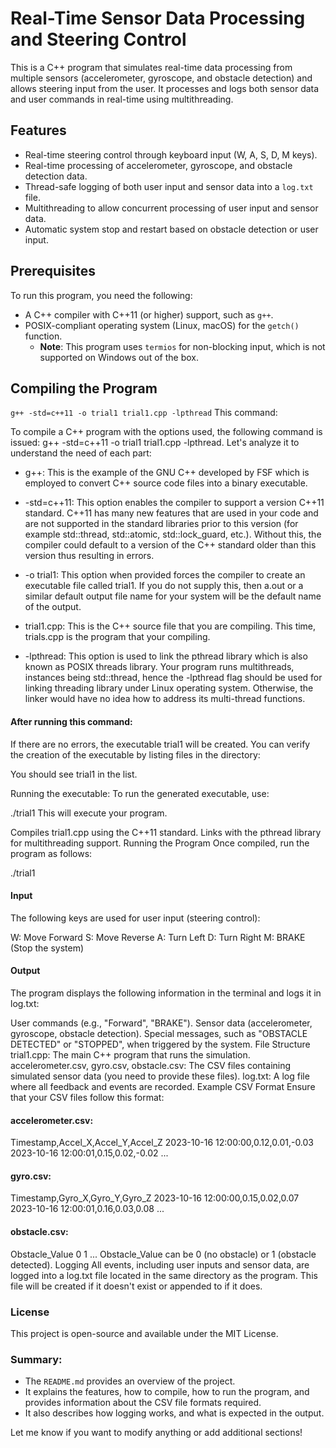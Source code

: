 # Real-Time Sensor Data Processing and Steering Control

This is a C++ program that simulates real-time data processing from multiple sensors (accelerometer, gyroscope, and obstacle detection) and allows steering input from the user. It processes and logs both sensor data and user commands in real-time using multithreading.

## Features
- Real-time steering control through keyboard input (W, A, S, D, M keys).
- Real-time processing of accelerometer, gyroscope, and obstacle detection data.
- Thread-safe logging of both user input and sensor data into a `log.txt` file.
- Multithreading to allow concurrent processing of user input and sensor data.
- Automatic system stop and restart based on obstacle detection or user input.

## Prerequisites
To run this program, you need the following:
- A C++ compiler with C++11 (or higher) support, such as `g++`.
- POSIX-compliant operating system (Linux, macOS) for the `getch()` function.
  - **Note**: This program uses `termios` for non-blocking input, which is not supported on Windows out of the box.

## Compiling the Program


`g++ -std=c++11 -o trial1 trial1.cpp -lpthread`
This command:

To compile a C++ program with the options used, the following command is issued: g++ -std=c++11 -o trial1 trial1.cpp -lpthread. Let's analyze it to understand the need of each part:

* g++: This is the example of the GNU C++ developed by FSF which is employed to convert C++ source code files into a binary executable.

* -std=c++11: This option enables the compiler to support a version C++11 standard. C++11 has many new features that are used in your code and are not supported in the standard libraries prior to this version (for example std::thread, std::atomic, std::lock_guard, etc.). Without this, the compiler could default to a version of the C++ standard older than this version thus resulting in errors.

* -o trial1: This option when provided forces the compiler to create an executable file called trial1. If you do not supply this, then a.out or a similar default output file name for your system will be the default name of the output.

* trial1.cpp: This is the C++ source file that you are compiling. This time, trials.cpp is the program that your compiling.

* -lpthread: This option is used to link the pthread library which is also known as POSIX threads library. Your program runs multithreads, instances being std::thread, hence the -lpthread flag should be used for linking threading library under Linux operating system. Otherwise, the linker would have no idea how to address its multi-thread functions.

#### After running this command:
If there are no errors, the executable trial1 will be created.
You can verify the creation of the executable by listing files in the directory:


You should see trial1 in the list.

Running the executable:
To run the generated executable, use:


  ./trial1
This will execute your program.

Compiles trial1.cpp using the C++11 standard.
Links with the pthread library for multithreading support.
Running the Program
Once compiled, run the program as follows:


  ./trial1
#### Input
The following keys are used for user input (steering control):

  W: Move Forward
  S: Move Reverse
  A: Turn Left
  D: Turn Right
  M: BRAKE (Stop the system)
#### Output
The program displays the following information in the terminal and logs it in log.txt:

User commands (e.g., "Forward", "BRAKE").
Sensor data (accelerometer, gyroscope, obstacle detection).
Special messages, such as "OBSTACLE DETECTED" or "STOPPED", when triggered by the system.
File Structure
trial1.cpp: The main C++ program that runs the simulation.
accelerometer.csv, gyro.csv, obstacle.csv: The CSV files containing simulated sensor data (you need to provide these files).
log.txt: A log file where all feedback and events are recorded.
Example CSV Format
Ensure that your CSV files follow this format:

#### accelerometer.csv:

Timestamp,Accel_X,Accel_Y,Accel_Z
2023-10-16 12:00:00,0.12,0.01,-0.03
2023-10-16 12:00:01,0.15,0.02,-0.02
...
#### gyro.csv:

Timestamp,Gyro_X,Gyro_Y,Gyro_Z
2023-10-16 12:00:00,0.15,0.02,0.07
2023-10-16 12:00:01,0.16,0.03,0.08
...
#### obstacle.csv:

Obstacle_Value
0
1
...
Obstacle_Value can be 0 (no obstacle) or 1 (obstacle detected).
Logging
All events, including user inputs and sensor data, are logged into a log.txt file located in the same directory as the program. This file will be created if it doesn't exist or appended to if it does.

### License
This project is open-source and available under the MIT License.



### Summary:
- The `README.md` provides an overview of the project.
- It explains the features, how to compile, how to run the program, and provides information about the CSV file formats required.
- It also describes how logging works, and what is expected in the output.

Let me know if you want to modify anything or add additional sections!
